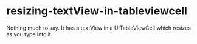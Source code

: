 # resizing-textView-in-tableviewcell

Nothing much to say. It has a textView in a UITableViewCell which resizes as you type into it.
